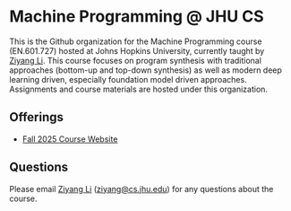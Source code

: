 # Machine Programming @ JHU CS

This is the Github organization for the Machine Programming course (EN.601.727) hosted at Johns Hopkins University, currently taught by [Ziyang Li](https://cs.jhu.edu/~ziyang).
This course focuses on program synthesis with traditional approaches (bottom-up and top-down synthesis) as well as modern deep learning driven, especially foundation model driven approaches.
Assignments and course materials are hosted under this organization.

## Offerings

- [Fall 2025 Course Website](https://machine-programming.github.io)

## Questions

Please email [Ziyang Li](https://cs.jhu.edu/~ziyang) ([ziyang@cs.jhu.edu](mailto:ziyang@cs.jhu.edu)) for any questions about the course.

